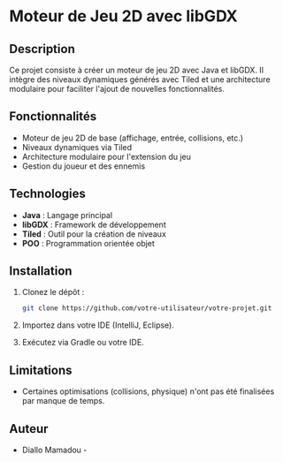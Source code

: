 # Moteur de Jeu 2D avec libGDX

## Description

Ce projet consiste à créer un moteur de jeu 2D avec Java et libGDX. Il intègre des niveaux dynamiques générés avec Tiled et une architecture modulaire pour faciliter l'ajout de nouvelles fonctionnalités.

## Fonctionnalités

- Moteur de jeu 2D de base (affichage, entrée, collisions, etc.)
- Niveaux dynamiques via Tiled
- Architecture modulaire pour l'extension du jeu
- Gestion du joueur et des ennemis

## Technologies

- **Java** : Langage principal
- **libGDX** : Framework de développement
- **Tiled** : Outil pour la création de niveaux
- **POO** : Programmation orientée objet

## Installation

1. Clonez le dépôt :
   ```bash
   git clone https://github.com/votre-utilisateur/votre-projet.git
   ```

2. Importez dans votre IDE (IntelliJ, Eclipse).
3. Exécutez via Gradle ou votre IDE.

## Limitations

- Certaines optimisations (collisions, physique) n'ont pas été finalisées par manque de temps.



## Auteur

- Diallo Mamadou -


